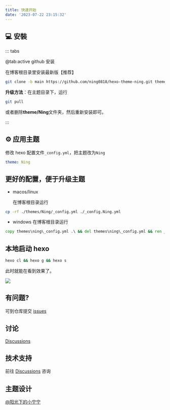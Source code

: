 ```yaml
---
title: 快速开始
date: '2023-07-22 23:15:32'
---
```

## 💻 安裝

::: tabs

@tab:active github 安装

在博客根目录里安装最新版【推荐】

```bash
git clone -b main https://github.com/ning0818/hexo-theme-ning.git themes/Ning
```


**升级方法**：在主题目录下，运行

```bash
git pull
```

或者删除**theme/Ning**文件夹，然后重新安装即可。

:::


## ⚙ 应用主题

修改 hexo 配置文件`_config.yml`，把主题改为`Ning`

```yml
theme: Ning
```


## 更好的配置，便于升级主题

- macos/linux
 
  在博客根目录运行

```bash
cp -rf ./themes/Ning/_config.yml ./_config.Ning.yml
```

- windows
  在博客根目录运行
```cmd
copy themes\ning\_config.yml .\ && del themes\ning\_config.yml && ren _config.yml _config.Ning.yml
```

## 本地启动 hexo

```bash
hexo cl && hexo g && hexo s
```

此时就能在看到效果了。

![](/images/theme.png)

## 有问题?

可到仓库提交 [issues](https://github.com/ning0818/hexo-theme-Ning/issues)

## 讨论

<div>
<a href="https://github.com/ning0818/hexo-theme-ning/discussions">Discussions</a>
</div>

## 技术支持

前往 <a href="https://github.com/ning0818/hexo-theme-ning/discussions">Discussions</a> 咨询

## 主题设计

[@阳光下的小宁宁](https://github.com/ning0818)
